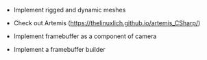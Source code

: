 - Implement rigged and dynamic meshes

- Check out Artemis (https://thelinuxlich.github.io/artemis_CSharp/)

- Implement framebuffer as a component of camera

- Implement a framebuffer builder
